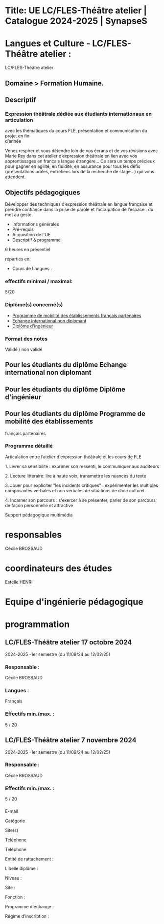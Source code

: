 # Title: UE LC/FLES-Théâtre atelier | Catalogue 2024-2025 | SynapseS

#  [ ](/catalogue/2024-2025) Langues et Culture \- LC/FLES-Théâtre atelier :
LC/FLES-Théâtre atelier

## Domaine > Formation Humaine.

## Descriptif

### Expression théâtrale dédiée aux étudiants internationaux en articulation  
avec les thématiques du cours FLE, présentation et communication du projet en
fin  
d’année

Venez respirer et vous détendre loin de vos écrans et de vos révisions avec
Marie Rey dans cet atelier d’expression théâtrale en lien avec vos
apprentissages en français langue étrangère… Ce sera un temps précieux pour
gagner en agilité, en fluidité, en assurance pour tous les défis
(présentations orales, entretiens lors de la recherche de stage…) qui vous
attendent.

## Objectifs pédagogiques

Développer des techniques d’expression théâtrale en langue française et
prendre confiance dans la prise de parole et l’occupation de l’espace : du mot
au geste.

  * Informations générales
  * Pré-requis
  * Acquisition de l'UE
  * Descriptif & programme

6 heures en présentiel

réparties en:

  * Cours de Langues :

### effectifs minimal / maximal:

5/20

### Diplôme(s) concerné(s)

  * [Programme de mobilité des établissements français partenaires](/catalogue/2024-2025/diplome/2063/PEF-programme-de-mobilite-des-etablissements-francais-partenaires)
  * [Echange international non diplomant](/catalogue/2024-2025/diplome/1/PEI-echange-international-non-diplomant)
  * [Diplôme d'ingénieur](/catalogue/2024-2025/diplome/4/ING-diplome-d-ingenieur)

### Format des notes

Validé / non validé

## Pour les étudiants du diplôme Echange international non diplomant

## Pour les étudiants du diplôme Diplôme d'ingénieur

## Pour les étudiants du diplôme Programme de mobilité des établissements
français partenaires

### Programme détaillé

Articulation entre l’atelier d'expression théâtrale et les cours de FLE

1\. Livrer sa sensibilité : exprimer son ressenti, le communiquer aux
auditeurs

2\. Lecture littéraire:  lire à haute voix, transmettre les nuances du texte

3\. Jouer pour expliciter "les incidents critiques" :  expérimenter les
multiples composantes verbales et non verbales de situations de choc culturel.

4\. Incarner son parcours :  s'exercer à se présenter, parler de son parcours
de façon personnelle et attractive

Support pédagogique multimédia

# responsables

Cécile BROSSAUD

# coordinateurs des études

Estelle HENRI

# Equipe d'ingénierie pédagogique

# programmation

## LC/FLES-Théâtre atelier 17 octobre 2024

2024-2025 -1er semestre (du 11/09/24 au 12/02/25)

### Responsable :

Cécile BROSSAUD

### Langues :

Français

### Effectifs min./max. :

5 / 20

## LC/FLES-Théâtre atelier 7 novembre 2024

2024-2025 -1er semestre (du 11/09/24 au 12/02/25)

### Responsable :

Cécile BROSSAUD

### Effectifs min./max. :

5 / 20

###

E-mail

Catégorie

Site(s)

Téléphone

Téléphone

Entité de rattachement :

Libelle diplôme :

Niveau :

Site :

Fonction :

Programme d'échange :

Régime d'inscription :

